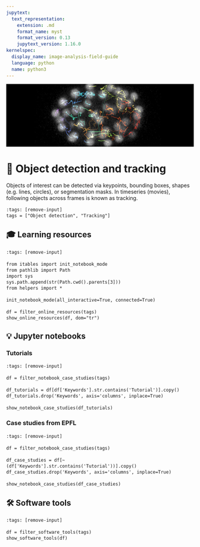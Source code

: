 ```yaml
---
jupytext:
  text_representation:
    extension: .md
    format_name: myst
    format_version: 0.13
    jupytext_version: 1.16.0
kernelspec:
  display_name: image-analysis-field-guide
  language: python
  name: python3
---
```

![tracking](../../../../images/tracking_lg.png)

# 🐾 Object detection and tracking

Objects of interest can be detected via keypoints, bounding boxes, shapes (e.g. lines, circles), or segmentation masks. In timeseries (movies), following objects across frames is known as tracking.

```{code-cell} ipython3
:tags: [remove-input]
tags = ["Object detection", "Tracking"]
```

## 🎓 Learning resources

```{code-cell} ipython3
:tags: [remove-input]

from itables import init_notebook_mode
from pathlib import Path
import sys
sys.path.append(str(Path.cwd().parents[3]))
from helpers import *

init_notebook_mode(all_interactive=True, connected=True)

df = filter_online_resources(tags)
show_online_resources(df, dom="tr")
```

## 💡 Jupyter notebooks

### Tutorials

```{code-cell} ipython3
:tags: [remove-input]

df = filter_notebook_case_studies(tags)

df_tutorials = df[df['Keywords'].str.contains('Tutorial')].copy()
df_tutorials.drop('Keywords', axis='columns', inplace=True)

show_notebook_case_studies(df_tutorials)
```

### Case studies from EPFL

```{code-cell} ipython3
:tags: [remove-input]

df = filter_notebook_case_studies(tags)

df_case_studies = df[~(df['Keywords'].str.contains('Tutorial'))].copy()
df_case_studies.drop('Keywords', axis='columns', inplace=True)

show_notebook_case_studies(df_case_studies)
```

## 🛠️ Software tools

```{code-cell} ipython3
:tags: [remove-input]

df = filter_software_tools(tags)
show_software_tools(df)
```